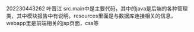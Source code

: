 202230443262 叶晋江 src.main中是主要代码，其中的java是后端的各种管理类，其中模块报告中有说明，resources里面是与数据库连接相关的信息，webapp里是前端相关的jsp页面，css等

